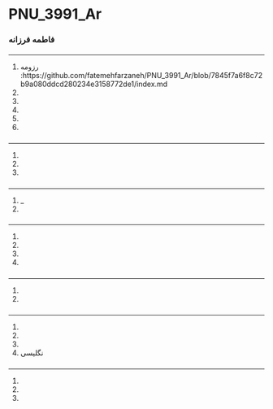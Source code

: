# PNU_3991_Ar
### فاطمه فرزانه

<OL>
 
 
 </ol>


####

---
<ol>
 <li>رزومه :https://github.com/fatemehfarzaneh/PNU_3991_Ar/blob/7845f7a6f8c72b9a080ddcd280234e3158772de1/index.md </li>
 <li> </li>
 <li>    </li>
 <li> </li>
 <li></li>
 <li> </li>
</ol>


### 

---
<ol>
<li> </li>
 <li> <li>
</ol>

### 

---
<ol>
<li> 
 _</li>
<li> </li>
</ol>

### 

---
<ol>
 <li>  </li> 
 <li>    </li> 
 <li></li>
<li> </li>
</ol>

### 
---
<ol>
 <li>  </li>
 <li> </li>
</ol>

### 
---
<ol>
 <li> </li>
 <li> </li>
 <li> </li>
 <li>نگلیسی</li>
</ol>

### 
---
<ol>
 
 
 <li></li>
 <li></li>
 <li></li>


